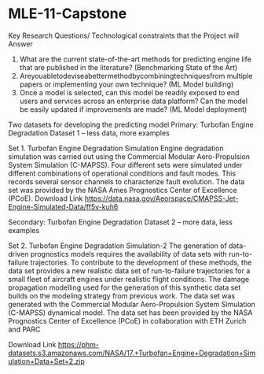 # MLE-11-Capstone

Key Research Questions/ Technological constraints that the Project will Answer

1. What are the current state-of-the-art methods for predicting engine life that are published in the literature? (Benchmarking State of the Art)
2. Areyouabletodeviseabettermethodbycombiningtechniquesfrom multiple papers or implementing your own technique? (ML Model building)
3. Once a model is selected, can this model be readily exposed to end users and services across an enterprise data platform? Can the model be easily updated if improvements are made? (ML Model deployment)


Two datasets for developing the predicting model
Primary: Turbofan Engine Degradation Dataset 1 – less data, more examples

Set 1. Turbofan Engine Degradation Simulation
Engine degradation simulation was carried out using the Commercial Modular Aero-Propulsion System Simulation (C-MAPSS). Four different sets were simulated under different combinations of operational conditions and fault modes. This records several sensor channels to characterize fault evolution. The data set was provided by the NASA Ames Prognostics Center of Excellence (PCoE).
Download Link
https://data.nasa.gov/Aeorspace/CMAPSS-Jet-Engine-Simulated-Data/ff5v-kuh6

Secondary: Turbofan Engine Degradation Dataset 2 – more data, less examples

Set 2. Turbofan Engine Degradation Simulation-2
The generation of data-driven prognostics models requires the availability of data sets with run-to-failure trajectories. To contribute to the development of these methods, the data set provides a new realistic data set of run-to-failure trajectories for a small fleet of aircraft engines under realistic flight conditions. The damage propagation modelling used for the generation of this synthetic data set builds on the modeling strategy from previous work. The data set was generated with the Commercial Modular Aero-Propulsion System Simulation (C-MAPSS) dynamical model. The data set has been provided by the NASA Prognostics Center of Excellence (PCoE) in collaboration with ETH Zurich and PARC

Download Link
https://phm-datasets.s3.amazonaws.com/NASA/17.+Turbofan+Engine+Degradation+Simulation+Data+Set+2.zip